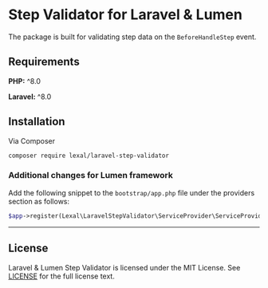 # Step Validator for Laravel & Lumen

The package is built for validating step data on the `BeforeHandleStep` event.

## Requirements

**PHP:** ^8.0

**Laravel:** ^8.0

## Installation

Via Composer

```
composer require lexal/laravel-step-validator
```

### Additional changes for Lumen framework

Add the following snippet to the `bootstrap/app.php` file under the providers
section as follows:

```php
$app->register(Lexal\LaravelStepValidator\ServiceProvider\ServiceProvider::class);
```

---

## License

Laravel & Lumen Step Validator is licensed under the MIT License. See
[LICENSE](LICENSE) for the full license text.
